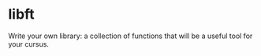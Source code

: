 # libft

Write your own library: a collection of functions that will be a useful tool for your cursus.
